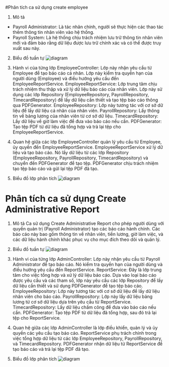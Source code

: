 #Phân tích ca sử dụng create employee
1. Mô tả
- Payroll Administrator: Là tác nhân chính, người sẽ thực hiện các thao tác thêm thông tin nhân viên vào hệ thống.
- Payroll System: Là hệ thống chịu trách nhiệm lưu trữ thông tin nhân viên mới và đảm bảo rằng dữ liệu được lưu trữ chính xác và có thể được truy xuất sau này.

2. Biểu đồ tuần tự
  ![diagram](https://www.planttext.com/api/plantuml/png/R94zRiCm38LtdOB8dWjuA18a7Jerg4z0IpIWLdyLwG0-MuSUALUefFp0XRD9vFSU7y7Bp--E1RDCtYd5NpP0ZanAATGICvnmpj6vlV4sM9QCjOWCM0ig5Q7LDc4GsDnGw6SMyfjASNl-nrvzSd4cEgBWW4mDDCDpg3N9fnAd3eJjoyspWqCc588x2H_qFH6BklOhsIGTd7BqIM0imH_mMoXVZs9ZM3iNmTcQXVMH1AtZXNM9j4xmFdoINWOmGmSzdkdvN3F0ThbF3AFDlWdMIzox3wVhS0Fzf3KnZvDpSxdQZe8ff_m3003__mC0)

3. Hành vi của từng lớp
EmployeeController: Lớp này nhận yêu cầu từ Employee để tạo báo cáo cá nhân. Lớp này kiểm tra quyền hạn của người dùng (Employee) và điều hướng yêu cầu đến EmployeeReportService.
EmployeeReportService: Lớp trung tâm chịu trách nhiệm thu thập và xử lý dữ liệu báo cáo của nhân viên. Lớp này sử dụng các lớp Repository (EmployeeRepository, PayrollRepository, TimecardRepository) để lấy dữ liệu cần thiết và tạo tệp báo cáo thông qua PDFGenerator.
EmployeeRepository: Lớp này tương tác với cơ sở dữ liệu để lấy dữ liệu cá nhân của nhân viên.
PayrollRepository: Lấy thông tin về bảng lương của nhân viên từ cơ sở dữ liệu.
TimecardRepository: Lấy dữ liệu về giờ làm việc để đưa vào báo cáo nếu cần.
PDFGenerator: Tạo tệp PDF từ dữ liệu đã tổng hợp và trả lại tệp cho EmployeeReportService.

4. Quan hệ giữa các lớp
EmployeeController quản lý yêu cầu từ Employee, ủy quyền đến EmployeeReportService.
EmployeeReportService xử lý dữ liệu và tạo báo cáo. Nó lấy dữ liệu từ các lớp Repository (EmployeeRepository, PayrollRepository, TimecardRepository) và chuyển đến PDFGenerator để tạo tệp.
PDFGenerator chịu trách nhiệm tạo tệp báo cáo và gửi lại tệp PDF đã tạo.

5. Biểu đồ lớp phân tích
![diagram](https://www.planttext.com/api/plantuml/png/d9912i8m44NtEKMM2de15w9OTIlg1OPsa43Ib4aKYdWo5nx9AvZKrgHDLtOJcF_daVpVz_ErCXR8NfLakGHZ-05gqbAk2oLAOIo1rSJlxC5QlH4skhJUXLxY_hjWYSwBHwmqsGarnxckSCOh851ckk27R1SuN-C9wIPo_9koLPNKDJOBHhYhrW5bEp432vFVVZmDeFRPevnMwsEYOQ2SXS8Sg1Z5T6AV4q-ZwsIx_JSBdKJij3OPlnCI6MrklXmsneODEakl3DQlnibfogad2J2rfEcCOAA7inMMXVypFm000F__0m00)

# Phân tích ca sử dụng Create Administrative Report
1. Mô tả
Ca sử dụng Create Administrative Report cho phép người dùng với quyền quản trị (Payroll Administrator) tạo các báo cáo hành chính. Các báo cáo này bao gồm thông tin về nhân viên, tiền lương, giờ làm việc, và các dữ liệu hành chính khác phục vụ cho mục đích theo dõi và quản lý.

2. Biểu đồ tuần tự 
![diagram](https://www.planttext.com/api/plantuml/png/R999RiGW44NtdABKguwKle0NKLiUihMmBu3iKeI2mGrq8fyjYnmfLmYJus3rYg7U_yKlyVFrVJMMQNkV1J7lN89M1e4GDbgbeMEhLaAKqymbDrOpTqaMX_EHBqnQE8LIfQJr7EeJC0DbbJCK5wLjZ_g3ZnW8skT4Coz2hOYUDDmrMGFMq1nBppbGtO4Q-8mZqzC16uvcTVkA4aEcw5EtX3nA39SNbwc0IYEp236EMsvtD9QKbQ_Jle2tQ8SHEEkm3Ek2p-0wizay4TfxkA4UjblgcbbsteY6mYNvRNNmG99sKPgUcIcxNPdA_uL356x3oPJ3hjpgMS-wtSEvGqhc2TUrRlUsRjzoWK6NXlPtv-VapHuCk81QVKgXsBJZLvIJ_vI_0000__y30000)

3. Hành vi của từng lớp
AdminController: Lớp này nhận yêu cầu từ Payroll Administrator để tạo báo cáo. Nó kiểm tra quyền hạn của người dùng và điều hướng yêu cầu đến ReportService.
ReportService: Đây là lớp trung tâm cho việc tổng hợp và xử lý dữ liệu báo cáo. Dựa vào loại báo cáo được yêu cầu và các tham số, lớp này yêu cầu các lớp Repository để lấy dữ liệu cần thiết và sử dụng PDFGenerator để tạo tệp báo cáo.
EmployeeRepository: Lớp này tương tác với cơ sở dữ liệu để lấy dữ liệu nhân viên cho báo cáo.
PayrollRepository: Lớp này lấy dữ liệu bảng lương từ cơ sở dữ liệu dựa trên yêu cầu từ ReportService.
TimecardRepository: Lấy dữ liệu chấm công để đưa vào báo cáo nếu cần.
PDFGenerator: Tạo tệp PDF từ dữ liệu đã tổng hợp, sau đó trả lại tệp cho ReportService.

4. Quan hệ giữa các lớp
AdminController là lớp điều khiển, quản lý và ủy quyền các yêu cầu tạo báo cáo.
ReportService phụ trách chính trong việc tổng hợp dữ liệu từ các lớp EmployeeRepository, PayrollRepository, và TimecardRepository.
PDFGenerator nhận dữ liệu từ ReportService để tạo báo cáo và trả lại tệp PDF đã tạo.

5. Biểu đồ lớp phân tích
![diagram](https://www.planttext.com/api/plantuml/png/d9912i8m44NtEKMM2de15w9OTIlg1OPsa43Ib4aKYdWo5nx9AvZKrgHDLtOJcF_daVpVz_ErCXR8NfLakGHZ-05gqbAk2oLAOIo1rSJlxC5QlH4skhJUXLxY_hjWYSwBHwmqsGarnxckSCOh851ckk27R1SuN-C9wIPo_9koLPNKDJOBHhYhrW5bEp432vFVVZmDeFRPevnMwsEYOQ2SXS8Sg1Z5T6AV4q-ZwsIx_JSBdKJij3OPlnCI6MrklXmsneODEakl3DQlnibfogad2J2rfEcCOAA7inMMXVypFm000F__0m00) 
